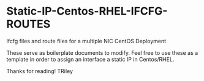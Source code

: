 # Static-IP-Centos-RHEL-IFCFG-ROUTES
Ifcfg files and route files for a multiple NIC CentOS Deployment 

These serve as boilerplate documents to modify. Feel free to use these as a template in order to assign an interface a static IP in Centos/RHEL. 

Thanks for reading!
TRiley
